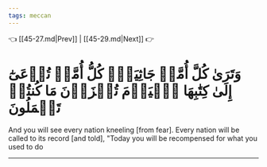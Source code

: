 ```yaml
---
tags: meccan
---
```


👈 [[45-27.md|Prev]] | [[45-29.md|Next]] 👉

# وَتَرَىٰ كُلَّ أُمَّةٖ جَاثِيَةٗۚ كُلُّ أُمَّةٖ تُدۡعَىٰٓ إِلَىٰ كِتَٰبِهَا ٱلۡيَوۡمَ تُجۡزَوۡنَ مَا كُنتُمۡ تَعۡمَلُونَ

And you will see every nation kneeling [from fear]. Every nation will be called to its record [and told], "Today you will be recompensed for what you used to do

---

